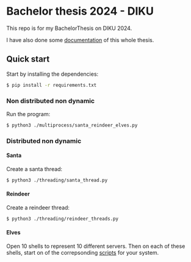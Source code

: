 # Bachelor thesis 2024 - DIKU
This repo is for my BachelorThesis on DIKU 2024.

I have also done some [documentation](/notes.md) of this whole thesis.


## Quick start

Start by installing the dependencies:
```bash
$ pip install -r requirements.txt
```

### Non distributed non dynamic
Run the program:

```bash
$ python3 ./multiprocess/santa_reindeer_elves.py
```


### Distributed non dynamic

#### Santa
Create a santa thread:
```bash
$ python3 ./threading/santa_thread.py
```

#### Reindeer
Create a reindeer thread:
```bash
$ python3 ./threading/reindeer_threads.py
```

#### Elves
Open 10 shells to represent 10 different servers. Then on each of these shells, start on of the correpsonding [scripts](/threading/scripts) for your system.
